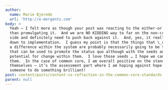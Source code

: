 ```yaml
---
author:
  name: Marie Bjerede
  url: 'http://e-mergents.com'
body: >
  Yeah – I felt more as though your post was reacting to the either-or mentality
  than promulgating it.  And we are NO KIDDING way to far on the non-creative
  side and definitely need to push back against it.  And, yes, it really comes
  down to implementation.  I guess my point is that the things that \_can\_ make
  a difference within the system are probably necessarily going to be things
  that can be used to promote the status quo although with the seeds and
  potential for change within them.  I love those seeds … I hope we can nurture
  them.  In the case of common core, I am overall positive on the standards
  themselves – it’s the assessment part where I am hoping against hope for
  someone to do something brilliant!
post: content/posts/content-vs-reflection-in-the-common-core-standards.md
parent: null
---
```



